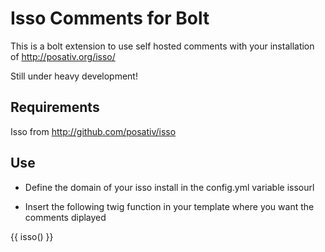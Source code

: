 Isso Comments for Bolt
======================

This is a bolt extension to use self hosted comments with your installation of  http://posativ.org/isso/

Still under heavy development!

Requirements
------------
Isso from http://github.com/posativ/isso


Use
---

* Define the domain of your isso install in the config.yml variable issourl

* Insert the following twig function in your template where you want the comments diplayed

{{ isso() }}
